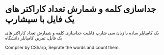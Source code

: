 # جداسازی کلمه و شمارش تعداد کاراکتر های یک فایل با سیشارپ
یک کامپایلر ساده با زبان سی شارپ قابلیت جداسازی کلمه و شمارش تعداد کاراکتر های یک فایل، تمرین کامپایلر دانشگاه

Compiler by CSharp, Seprate the words and count them.
